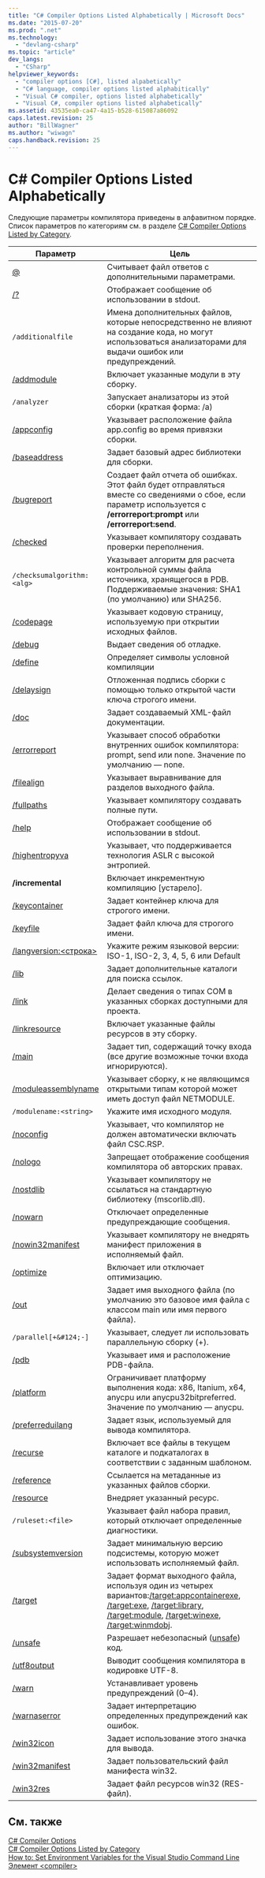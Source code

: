 ```yaml
---
title: "C# Compiler Options Listed Alphabetically | Microsoft Docs"
ms.date: "2015-07-20"
ms.prod: ".net"
ms.technology: 
  - "devlang-csharp"
ms.topic: "article"
dev_langs: 
  - "CSharp"
helpviewer_keywords: 
  - "compiler options [C#], listed alpabetically"
  - "C# language, compiler options listed alphabitically"
  - "Visual C# compiler, options listed alphabetically"
  - "Visual C#, compiler options listed alphabetically"
ms.assetid: 43535ea0-ca47-4a15-b528-615087a86092
caps.latest.revision: 25
author: "BillWagner"
ms.author: "wiwagn"
caps.handback.revision: 25
---
```

# C# Compiler Options Listed Alphabetically
Следующие параметры компилятора приведены в алфавитном порядке.  Список параметров по категориям см. в разделе [C\# Compiler Options Listed by Category](../../../csharp/language-reference/compiler-options/listed-by-category.md).  
  
|Параметр|Цель|  
|--------------|----------|  
|[@](../../../csharp/language-reference/compiler-options/response-file-compiler-option.md)|Считывает файл ответов с дополнительными параметрами.|  
|[\/?](../../../csharp/language-reference/compiler-options/help-compiler-option.md)|Отображает сообщение об использовании в stdout.|  
|`/additionalfile`|Имена дополнительных файлов, которые непосредственно не влияют на создание кода, но могут использоваться анализаторами для выдачи ошибок или предупреждений.|  
|[\/addmodule](../../../csharp/language-reference/compiler-options/addmodule-compiler-option.md)|Включает указанные модули в эту сборку.|  
|`/analyzer`|Запускает анализаторы из этой сборки \(краткая форма: \/a\)|  
|[\/appconfig](../../../csharp/language-reference/compiler-options/appconfig-compiler-option.md)|Указывает расположение файла app.config во время привязки сборки.|  
|[\/baseaddress](../../../csharp/language-reference/compiler-options/baseaddress-compiler-option.md)|Задает базовый адрес библиотеки для сборки.|  
|[\/bugreport](../../../csharp/language-reference/compiler-options/bugreport-compiler-option.md)|Создает файл отчета об ошибках.  Этот файл будет отправляться вместе со сведениями о сбое, если параметр используется с **\/errorreport:prompt** или **\/errorreport:send**.|  
|[\/checked](../../../csharp/language-reference/compiler-options/checked-compiler-option.md)|Указывает компилятору создавать проверки переполнения.|  
|`/checksumalgorithm:<alg>`|Указывает алгоритм для расчета контрольной суммы файла источника, хранящегося в PDB.  Поддерживаемые значения: SHA1 \(по умолчанию\) или SHA256.|  
|[\/codepage](../../../csharp/language-reference/compiler-options/codepage-compiler-option.md)|Указывает кодовую страницу, используемую при открытии исходных файлов.|  
|[\/debug](../../../csharp/language-reference/compiler-options/debug-compiler-option.md)|Выдает сведения об отладке.|  
|[\/define](../../../csharp/language-reference/compiler-options/define-compiler-option.md)|Определяет символы условной компиляции|  
|[\/delaysign](../../../csharp/language-reference/compiler-options/delaysign-compiler-option.md)|Отложенная подпись сборки с помощью только открытой части ключа строгого имени.|  
|[\/doc](../../../csharp/language-reference/compiler-options/doc-compiler-option.md)|Задает создаваемый XML\-файл документации.|  
|[\/errorreport](../../../csharp/language-reference/compiler-options/errorreport-compiler-option.md)|Указывает способ обработки внутренних ошибок компилятора: prompt, send или none.  Значение по умолчанию — none.|  
|[\/filealign](../../../csharp/language-reference/compiler-options/filealign-compiler-option.md)|Указывает выравнивание для разделов выходного файла.|  
|[\/fullpaths](../../../csharp/language-reference/compiler-options/fullpaths-compiler-option.md)|Указывает компилятору создавать полные пути.|  
|[\/help](../../../csharp/language-reference/compiler-options/help-compiler-option.md)|Отображает сообщение об использовании в stdout.|  
|[\/highentropyva](../../../csharp/language-reference/compiler-options/highentropyva-compiler-option.md)|Указывает, что поддерживается технология ASLR с высокой энтропией.|  
|**\/incremental**|Включает инкрементную компиляцию \[устарело\].|  
|[\/keycontainer](../../../csharp/language-reference/compiler-options/keycontainer-compiler-option.md)|Задает контейнер ключа для строгого имени.|  
|[\/keyfile](../../../csharp/language-reference/compiler-options/keyfile-compiler-option.md)|Задает файл ключа для строгого имени.|  
|[\/langversion:\<строка\>](../../../csharp/language-reference/compiler-options/langversion-compiler-option.md)|Укажите режим языковой версии: ISO\-1, ISO\-2, 3, 4, 5, 6 или Default|  
|[\/lib](../../../csharp/language-reference/compiler-options/lib-compiler-option.md)|Задает дополнительные каталоги для поиска ссылок.|  
|[\/link](../../../csharp/language-reference/compiler-options/link-compiler-option.md)|Делает сведения о типах COM в указанных сборках доступными для проекта.|  
|[\/linkresource](../../../csharp/language-reference/compiler-options/linkresource-compiler-option.md)|Включает указанные файлы ресурсов в эту сборку.|  
|[\/main](../../../csharp/language-reference/compiler-options/main-compiler-option.md)|Задает тип, содержащий точку входа \(все другие возможные точки входа игнорируются\).|  
|[\/moduleassemblyname](../../../csharp/language-reference/compiler-options/moduleassemblyname-compiler-option.md)|Указывает сборку, к не являющимся открытыми типам которой  может иметь доступ файл NETMODULE.|  
|`/modulename:<string>`|Укажите имя исходного модуля.|  
|[\/noconfig](../../../csharp/language-reference/compiler-options/noconfig-compiler-option.md)|Указывает, что компилятор не должен автоматически включать файл CSC.RSP.|  
|[\/nologo](../../../csharp/language-reference/compiler-options/nologo-compiler-option.md)|Запрещает отображение сообщения компилятора об авторских правах.|  
|[\/nostdlib](../../../csharp/language-reference/compiler-options/nostdlib-compiler-option.md)|Указывает компилятору не ссылаться на стандартную библиотеку \(mscorlib.dll\).|  
|[\/nowarn](../../../csharp/language-reference/compiler-options/nowarn-compiler-option.md)|Отключает определенные предупреждающие сообщения.|  
|[\/nowin32manifest](../../../csharp/language-reference/compiler-options/nowin32manifest-compiler-option.md)|Указывает компилятору не внедрять манифест приложения в исполняемый файл.|  
|[\/optimize](../../../csharp/language-reference/compiler-options/optimize-compiler-option.md)|Включает или отключает оптимизацию.|  
|[\/out](../../../csharp/language-reference/compiler-options/out-compiler-option.md)|Задает имя выходного файла \(по умолчанию это базовое имя файла с классом main или имя первого файла\).|  
|`/parallel[+&#124;-]`|Указывает, следует ли использовать параллельную сборку \(\+\).|  
|[\/pdb](../../../csharp/language-reference/compiler-options/pdb-compiler-option.md)|Указывает имя и расположение PDB\-файла.|  
|[\/platform](../../../csharp/language-reference/compiler-options/platform-compiler-option.md)|Ограничивает платформу выполнения кода: x86, Itanium, x64, anycpu или anycpu32bitpreferred.  Значение по умолчанию — anycpu.|  
|[\/preferreduilang](../../../csharp/language-reference/compiler-options/preferreduilang-compiler-option.md)|Задает язык, используемый для вывода компилятора.|  
|[\/recurse](../../../csharp/language-reference/compiler-options/recurse-compiler-option.md)|Включает все файлы в текущем каталоге и подкаталогах в соответствии с заданным шаблоном.|  
|[\/reference](../../../csharp/language-reference/compiler-options/reference-compiler-option.md)|Ссылается на метаданные из указанных файлов сборки.|  
|[\/resource](../../../csharp/language-reference/compiler-options/resource-compiler-option.md)|Внедряет указанный ресурс.|  
|`/ruleset:<file>`|Указывает файл набора правил, который отключает определенные диагностики.|  
|[\/subsystemversion](../../../csharp/language-reference/compiler-options/subsystemversion-compiler-option.md)|Задает минимальную версию подсистемы, которую может использовать исполняемый файл.|  
|[\/target](../../../csharp/language-reference/compiler-options/target-compiler-option.md)|Задает формат выходного файла, используя один из четырех вариантов:[\/target:appcontainerexe](../../../csharp/language-reference/compiler-options/target-appcontainerexe-compiler-option.md), [\/target:exe](../../../csharp/language-reference/compiler-options/target-exe-compiler-option.md), [\/target:library](../../../csharp/language-reference/compiler-options/target-library-compiler-option.md), [\/target:module](../../../csharp/language-reference/compiler-options/target-module-compiler-option.md), [\/target:winexe](../../../csharp/language-reference/compiler-options/target-winexe-compiler-option.md), [\/target:winmdobj](../../../csharp/language-reference/compiler-options/target-winmdobj-compiler-option.md).|  
|[\/unsafe](../../../csharp/language-reference/compiler-options/unsafe-compiler-option.md)|Разрешает небезопасный \([unsafe](../../../csharp/language-reference/keywords/unsafe.md)\) код.|  
|[\/utf8output](../../../csharp/language-reference/compiler-options/utf8output-compiler-option.md)|Выводит сообщения компилятора в кодировке UTF\-8.|  
|[\/warn](../../../csharp/language-reference/compiler-options/warn-compiler-option.md)|Устанавливает уровень предупреждений \(0–4\).|  
|[\/warnaserror](../../../csharp/language-reference/compiler-options/warnaserror-compiler-option.md)|Задает интерпретацию определенных предупреждений как ошибок.|  
|[\/win32icon](../../../csharp/language-reference/compiler-options/win32icon-compiler-option.md)|Задает использование этого значка для вывода.|  
|[\/win32manifest](../../../csharp/language-reference/compiler-options/win32manifest-compiler-option.md)|Задает пользовательский файл манифеста win32.|  
|[\/win32res](../../../csharp/language-reference/compiler-options/win32res-compiler-option.md)|Задает файл ресурсов win32 \(RES\-файл\).|  
  
## См. также  
 [C\# Compiler Options](../../../csharp/language-reference/compiler-options/index.md)   
 [C\# Compiler Options Listed by Category](../../../csharp/language-reference/compiler-options/listed-by-category.md)   
 [How to: Set Environment Variables for the Visual Studio Command Line](../../../csharp/language-reference/compiler-options/how-to-set-environment-variables-for-the-visual-studio-command-line.md)   
 [Элемент \<compiler\>](../Topic/%3Ccompiler%3E%20Element.md)